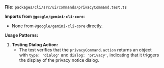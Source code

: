 **File:** `packages/cli/src/ui/commands/privacyCommand.test.ts`

**Imports from `@google/gemini-cli-core`:**
- None from `@google/gemini-cli-core` directly.

**Usage Patterns:**
1.  **Testing Dialog Action:**
    *   The test verifies that the `privacyCommand.action` returns an object with `type: 'dialog'` and `dialog: 'privacy'`, indicating that it triggers the display of the privacy notice dialog.
